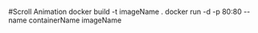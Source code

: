 #Scroll Animation
docker build -t imageName .
docker run -d -p 80:80 --name containerName imageName
